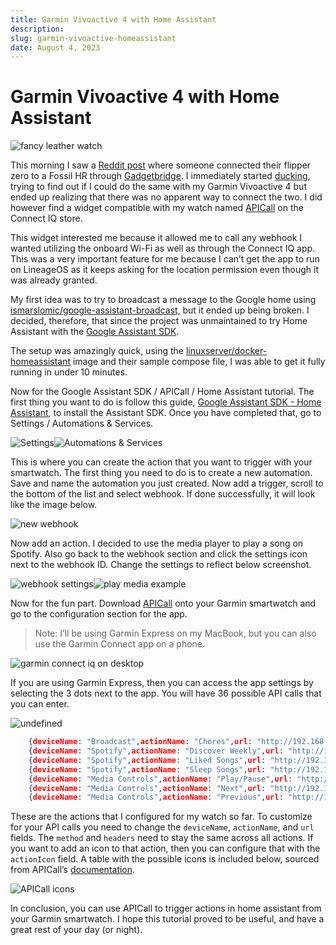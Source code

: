 ```yaml
---
title: Garmin Vivoactive 4 with Home Assistant
description: 
slug: garmin-vivoactive-homeassistant
date: August 4, 2023
---
```


# Garmin Vivoactive 4 with Home Assistant

![fancy leather watch](https://assets.vrite.io/64974cb888e8beebeb2c925b/ypIBOf5RMeeAnGBfdTyBv.jpeg)

This morning I saw a [Reddit post](https://libreddit.kieranklukas.com/r/flipperzero/comments/ybjsvt/flipper_control_via_smartwatch/) where someone connected their flipper zero to a Fossil HR through [Gadgetbridge](https://gadgetbridge.org/). I immediately started [ducking,](https://libreddit.kieranklukas.com/r/duckduckgo/wiki/index#wiki_what_is_searching_on_duckduckgo_called.3F) trying to find out if I could do the same with my Garmin Vivoactive 4 but ended up realizing that there was no apparent way to connect the two. I did however find a widget compatible with my watch named [APICall](https://apps.garmin.com/en-US/apps/ac9a81ab-a52d-41b3-8c14-940a9de37544) on the Connect IQ store.

This widget interested me because it allowed me to call any webhook I wanted utilizing the onboard Wi-Fi as well as through the Connect IQ app. This was a very important feature for me because I can’t get the app to run on LineageOS as it keeps asking for the location permission even though it was already granted.

My first idea was to try to broadcast a message to the Google home using [ismarslomic/google-assistant-broadcast,](https://github.com/ismarslomic/google-assistant-broadcast) but it ended up being broken. I decided, therefore, that since the project was unmaintained to try Home Assistant with the [Google Assistant SDK](https://www.home-assistant.io/integrations/google_assistant_sdk#configuration).

The setup was amazingly quick, using the [linuxserver/docker-homeassistant](https://github.com/linuxserver/docker-homeassistant) image and their sample compose file, I was able to get it fully running in under 10 minutes.

Now for the Google Assistant SDK / APICall / Home Assistant tutorial. The first thing you want to do is follow this guide, [Google Assistant SDK - Home Assistant](https://www.home-assistant.io/integrations/google_assistant_sdk#configuration), to install the Assistant SDK. Once you have completed that, go to Settings / Automations & Services.

![Settings](https://assets.vrite.io/64974cb888e8beebeb2c925b/Yha1bUhOH_iuWK30QR0F1.png)![Automations & Services](https://assets.vrite.io/64974cb888e8beebeb2c925b/RR0VzZqsU7uTxiNlqVGum.png)

This is where you can create the action that you want to trigger with your smartwatch. The first thing you need to do is to create a new automation. Save and name the automation you just created. Now add a trigger, scroll to the bottom of the list and select webhook. If done successfully, it will look like the image below.

![new webhook](https://assets.vrite.io/64974cb888e8beebeb2c925b/VqiM4d3wncM9BuoDR_FW7.png)

Now add an action. I decided to use the media player to play a song on Spotify. Also go back to the webhook section and click the settings icon next to the webhook ID. Change the settings to reflect below screenshot.

![webhook settings](https://assets.vrite.io/64974cb888e8beebeb2c925b/Xh3BtyMxA1MhI0rHuo3WG.png)![play media example](https://assets.vrite.io/64974cb888e8beebeb2c925b/rAbDGMrBS5fcGo7AzPT-O.png)

Now for the fun part. Download [APICall](https://apps.garmin.com/en-US/apps/ac9a81ab-a52d-41b3-8c14-940a9de37544) onto your Garmin smartwatch and go to the configuration section for the app.

> Note: I’ll be using Garmin Express on my MacBook, but you can also use the Garmin Connect app on a phone.

![garmin connect iq on desktop](https://assets.vrite.io/64974cb888e8beebeb2c925b/_9DLstJqkgQICI4-5ubDd.png)

If you are using Garmin Express, then you can access the app settings by selecting the 3 dots next to the app. You will have 36 possible API calls that you can enter.

![undefined](https://assets.vrite.io/64974cb888e8beebeb2c925b/-lSqNObL3TGNk0VQc8xOq.png)
```json
    {deviceName: "Broadcast",actionName: "Chores",url: "http://192.168.40.21:8123/api/webhook/Aere",method: "GET",headers:"{"Content-Type":"application/x-www-form-urlencoded"}"}
    {deviceName: "Spotify",actionName: "Discover Weekly",url: "http://192.168.40.21:8123/api/webhook/-djNd5aMidD6Q3w2jgYDu50ix",method: "GET",headers:"{"Content-Type":"application/x-www-form-urlencoded"}",actionIcon:40}
    {deviceName: "Spotify",actionName: "Liked Songs",url: "http://192.168.40.21:8123/api/webhook/liked-songs-6TrVEY-TzVsAeFX8Mt8FUpJN",method: "GET",headers:"{"Content-Type":"application/x-www-form-urlencoded"}",actionIcon:40}
    {deviceName: "Spotify",actionName: "Sleep Songs",url: "http://192.168.40.21:8123/api/webhook/sleep-songs-jA1nrTpc9PuKumvzNDFteBDK",method: "GET",headers:"{"Content-Type":"application/x-www-form-urlencoded"}",actionIcon:51}
    {deviceName: "Media Controls",actionName: "Play/Pause",url: "http://192.168.40.21:8123/api/webhook/playpause-DTNDt-RzOqgGTggOnV_sXMLm",method: "GET",headers:"{"Content-Type":"application/x-www-form-urlencoded"}",actionIcon:43}
    {deviceName: "Media Controls",actionName: "Next",url: "http://192.168.40.21:8123/api/webhook/skip-forward-IvQkjhn2oev7VY0mb_xZDDCK",method: "GET",headers:"{"Content-Type":"application/x-www-form-urlencoded"}",actionIcon:41}
    {deviceName: "Media Controls",actionName: "Previous",url: "http://192.168.40.21:8123/api/webhook/skip-backwards-A9byoXP-QwSv_aoQ2FtX-_Qx",method: "GET",headers:"{"Content-Type":"application/x-www-form-urlencoded"}",actionIcon:42}
```

These are the actions that I configured for my watch so far. To customize for your API calls you need to change the `deviceName`, `actionName`, and `url` fields. The `method` and `headers` need to stay the same across all actions. If you want to add an icon to that action, then you can configure that with the `actionIcon` field. A table with the possible icons is included below, sourced from APICall’s [documentation](https://apicall.dumesnil.net/documentation_en.html).

![APICall icons](https://assets.vrite.io/64974cb888e8beebeb2c925b/119m02PEgn6_wcNGtCnjM.png)

In conclusion, you can use APICall to trigger actions in home assistant from your Garmin smartwatch. I hope this tutorial proved to be useful, and have a great rest of your day (or night).